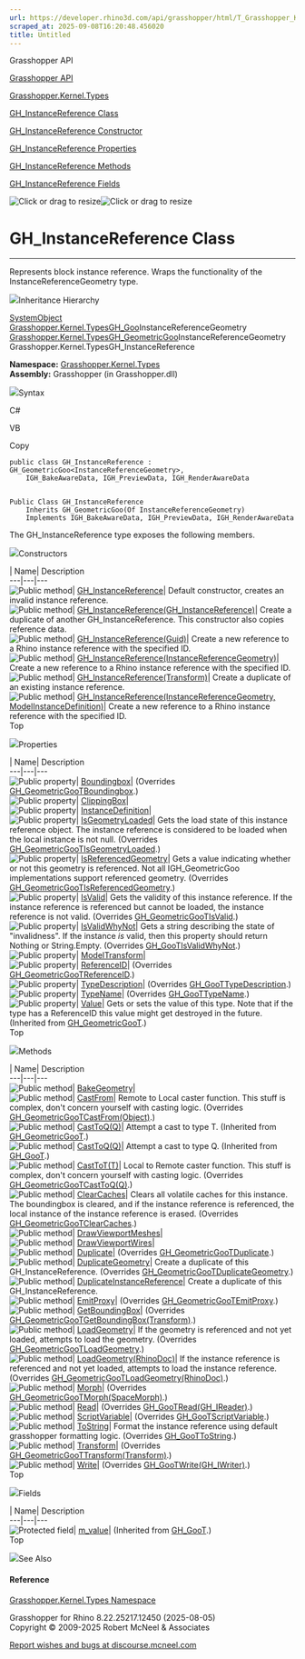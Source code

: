 ```yaml
---
url: https://developer.rhino3d.com/api/grasshopper/html/T_Grasshopper_Kernel_Types_GH_InstanceReference.htm
scraped_at: 2025-09-08T16:20:48.456020
title: Untitled
---
```


Grasshopper API

[Grasshopper API](../html/723c01da-9986-4db2-8f53-6f3a7494df75.htm
"Grasshopper API")

[Grasshopper.Kernel.Types](../html/N_Grasshopper_Kernel_Types.htm
"Grasshopper.Kernel.Types")

[GH_InstanceReference
Class](../html/T_Grasshopper_Kernel_Types_GH_InstanceReference.htm
"GH_InstanceReference Class")

[GH_InstanceReference Constructor
](../html/Overload_Grasshopper_Kernel_Types_GH_InstanceReference__ctor.htm
"GH_InstanceReference Constructor ")

[GH_InstanceReference
Properties](../html/Properties_T_Grasshopper_Kernel_Types_GH_InstanceReference.htm
"GH_InstanceReference Properties")

[GH_InstanceReference
Methods](../html/Methods_T_Grasshopper_Kernel_Types_GH_InstanceReference.htm
"GH_InstanceReference Methods")

[GH_InstanceReference
Fields](../html/Fields_T_Grasshopper_Kernel_Types_GH_InstanceReference.htm
"GH_InstanceReference Fields")

![Click or drag to resize](../icons/TocOpen.gif)![Click or drag to
resize](../icons/TocClose.gif)

# GH_InstanceReference Class  
  
---  
  
Represents block instance reference. Wraps the functionality of the
InstanceReferenceGeometry type.

![](../icons/SectionExpanded.png)Inheritance Hierarchy

[SystemObject](https://docs.microsoft.com/dotnet/api/system.object)  
[Grasshopper.Kernel.TypesGH_Goo](T_Grasshopper_Kernel_Types_GH_Goo_1.htm)InstanceReferenceGeometry  
[Grasshopper.Kernel.TypesGH_GeometricGoo](T_Grasshopper_Kernel_Types_GH_GeometricGoo_1.htm)InstanceReferenceGeometry  
Grasshopper.Kernel.TypesGH_InstanceReference  

**Namespace:** [Grasshopper.Kernel.Types](N_Grasshopper_Kernel_Types.htm)  
**Assembly:** Grasshopper (in Grasshopper.dll)

![](../icons/SectionExpanded.png)Syntax

C#

VB

Copy

    
    
    public class GH_InstanceReference : GH_GeometricGoo<InstanceReferenceGeometry>, 
    	IGH_BakeAwareData, IGH_PreviewData, IGH_RenderAwareData
    
    
    Public Class GH_InstanceReference
    	Inherits GH_GeometricGoo(Of InstanceReferenceGeometry)
    	Implements IGH_BakeAwareData, IGH_PreviewData, IGH_RenderAwareData

The GH_InstanceReference type exposes the following members.

![](../icons/SectionExpanded.png)Constructors

| Name| Description  
---|---|---  
![Public method](../icons/pubmethod.gif)|
[GH_InstanceReference](M_Grasshopper_Kernel_Types_GH_InstanceReference__ctor.htm)|
Default constructor, creates an invalid instance reference.  
![Public method](../icons/pubmethod.gif)|
[GH_InstanceReference(GH_InstanceReference)](M_Grasshopper_Kernel_Types_GH_InstanceReference__ctor_1.htm)|
Create a duplicate of another GH_InstanceReference. This constructor also
copies reference data.  
![Public method](../icons/pubmethod.gif)|
[GH_InstanceReference(Guid)](M_Grasshopper_Kernel_Types_GH_InstanceReference__ctor_5.htm)|
Create a new reference to a Rhino instance reference with the specified ID.  
![Public method](../icons/pubmethod.gif)|
[GH_InstanceReference(InstanceReferenceGeometry)](M_Grasshopper_Kernel_Types_GH_InstanceReference__ctor_2.htm)|
Create a new reference to a Rhino instance reference with the specified ID.  
![Public method](../icons/pubmethod.gif)|
[GH_InstanceReference(Transform)](M_Grasshopper_Kernel_Types_GH_InstanceReference__ctor_4.htm)|
Create a duplicate of an existing instance reference.  
![Public method](../icons/pubmethod.gif)|
[GH_InstanceReference(InstanceReferenceGeometry,
ModelInstanceDefinition)](M_Grasshopper_Kernel_Types_GH_InstanceReference__ctor_3.htm)|
Create a new reference to a Rhino instance reference with the specified ID.  
Top

![](../icons/SectionExpanded.png)Properties

| Name| Description  
---|---|---  
![Public property](../icons/pubproperty.gif)|
[Boundingbox](P_Grasshopper_Kernel_Types_GH_InstanceReference_Boundingbox.htm)|
(Overrides
[GH_GeometricGooTBoundingbox](P_Grasshopper_Kernel_Types_GH_GeometricGoo_1_Boundingbox.htm).)  
![Public property](../icons/pubproperty.gif)|
[ClippingBox](P_Grasshopper_Kernel_Types_GH_InstanceReference_ClippingBox.htm)|  
![Public property](../icons/pubproperty.gif)|
[InstanceDefinition](P_Grasshopper_Kernel_Types_GH_InstanceReference_InstanceDefinition.htm)|  
![Public property](../icons/pubproperty.gif)|
[IsGeometryLoaded](P_Grasshopper_Kernel_Types_GH_InstanceReference_IsGeometryLoaded.htm)|
Gets the load state of this instance reference object. The instance reference
is considered to be loaded when the local instance is not null.  (Overrides
[GH_GeometricGooTIsGeometryLoaded](P_Grasshopper_Kernel_Types_GH_GeometricGoo_1_IsGeometryLoaded.htm).)  
![Public property](../icons/pubproperty.gif)|
[IsReferencedGeometry](P_Grasshopper_Kernel_Types_GH_InstanceReference_IsReferencedGeometry.htm)|
Gets a value indicating whether or not this geometry is referenced. Not all
IGH_GeometricGoo implementations support referenced geometry.  (Overrides
[GH_GeometricGooTIsReferencedGeometry](P_Grasshopper_Kernel_Types_GH_GeometricGoo_1_IsReferencedGeometry.htm).)  
![Public property](../icons/pubproperty.gif)|
[IsValid](P_Grasshopper_Kernel_Types_GH_InstanceReference_IsValid.htm)|  Gets
the validity of this instance reference. If the instance reference is
referenced but cannot be loaded, the instance reference is not valid.
(Overrides
[GH_GeometricGooTIsValid](P_Grasshopper_Kernel_Types_GH_GeometricGoo_1_IsValid.htm).)  
![Public property](../icons/pubproperty.gif)|
[IsValidWhyNot](P_Grasshopper_Kernel_Types_GH_InstanceReference_IsValidWhyNot.htm)|
Gets a string describing the state of "invalidness". If the instance _is_
valid, then this property should return Nothing or String.Empty.  (Overrides
[GH_GooTIsValidWhyNot](P_Grasshopper_Kernel_Types_GH_Goo_1_IsValidWhyNot.htm).)  
![Public property](../icons/pubproperty.gif)|
[ModelTransform](P_Grasshopper_Kernel_Types_GH_InstanceReference_ModelTransform.htm)|  
![Public property](../icons/pubproperty.gif)|
[ReferenceID](P_Grasshopper_Kernel_Types_GH_InstanceReference_ReferenceID.htm)|
(Overrides
[GH_GeometricGooTReferenceID](P_Grasshopper_Kernel_Types_GH_GeometricGoo_1_ReferenceID.htm).)  
![Public property](../icons/pubproperty.gif)|
[TypeDescription](P_Grasshopper_Kernel_Types_GH_InstanceReference_TypeDescription.htm)|
(Overrides
[GH_GooTTypeDescription](P_Grasshopper_Kernel_Types_GH_Goo_1_TypeDescription.htm).)  
![Public property](../icons/pubproperty.gif)|
[TypeName](P_Grasshopper_Kernel_Types_GH_InstanceReference_TypeName.htm)|
(Overrides
[GH_GooTTypeName](P_Grasshopper_Kernel_Types_GH_Goo_1_TypeName.htm).)  
![Public property](../icons/pubproperty.gif)|
[Value](P_Grasshopper_Kernel_Types_GH_GeometricGoo_1_Value.htm)|  Gets or sets
the value of this type. Note that if the type has a ReferenceID this value
might get destroyed in the future.  (Inherited from
[GH_GeometricGooT](T_Grasshopper_Kernel_Types_GH_GeometricGoo_1.htm).)  
Top

![](../icons/SectionExpanded.png)Methods

| Name| Description  
---|---|---  
![Public method](../icons/pubmethod.gif)|
[BakeGeometry](M_Grasshopper_Kernel_Types_GH_InstanceReference_BakeGeometry.htm)|  
![Public method](../icons/pubmethod.gif)|
[CastFrom](M_Grasshopper_Kernel_Types_GH_InstanceReference_CastFrom.htm)|
Remote to Local caster function. This stuff is complex, don't concern yourself
with casting logic.  (Overrides
[GH_GeometricGooTCastFrom(Object)](M_Grasshopper_Kernel_Types_GH_GeometricGoo_1_CastFrom.htm).)  
![Public method](../icons/pubmethod.gif)|
[CastToQ(Q)](M_Grasshopper_Kernel_Types_GH_GeometricGoo_1_CastTo__1.htm)|
Attempt a cast to type T.  (Inherited from
[GH_GeometricGooT](T_Grasshopper_Kernel_Types_GH_GeometricGoo_1.htm).)  
![Public method](../icons/pubmethod.gif)|
[CastToQ(Q)](M_Grasshopper_Kernel_Types_GH_Goo_1_CastTo__1.htm)|  Attempt a
cast to type Q.  (Inherited from
[GH_GooT](T_Grasshopper_Kernel_Types_GH_Goo_1.htm).)  
![Public method](../icons/pubmethod.gif)|
[CastToT(T)](M_Grasshopper_Kernel_Types_GH_InstanceReference_CastTo__1.htm)|
Local to Remote caster function. This stuff is complex, don't concern yourself
with casting logic.  (Overrides
[GH_GeometricGooTCastToQ(Q)](M_Grasshopper_Kernel_Types_GH_GeometricGoo_1_CastTo__1.htm).)  
![Public method](../icons/pubmethod.gif)|
[ClearCaches](M_Grasshopper_Kernel_Types_GH_InstanceReference_ClearCaches.htm)|
Clears all volatile caches for this instance. The boundingbox is cleared, and
if the instance reference is referenced, the local instance of the instance
reference is erased.  (Overrides
[GH_GeometricGooTClearCaches](M_Grasshopper_Kernel_Types_GH_GeometricGoo_1_ClearCaches.htm).)  
![Public method](../icons/pubmethod.gif)|
[DrawViewportMeshes](M_Grasshopper_Kernel_Types_GH_InstanceReference_DrawViewportMeshes.htm)|  
![Public method](../icons/pubmethod.gif)|
[DrawViewportWires](M_Grasshopper_Kernel_Types_GH_InstanceReference_DrawViewportWires.htm)|  
![Public method](../icons/pubmethod.gif)|
[Duplicate](M_Grasshopper_Kernel_Types_GH_InstanceReference_Duplicate.htm)|
(Overrides
[GH_GeometricGooTDuplicate](M_Grasshopper_Kernel_Types_GH_GeometricGoo_1_Duplicate.htm).)  
![Public method](../icons/pubmethod.gif)|
[DuplicateGeometry](M_Grasshopper_Kernel_Types_GH_InstanceReference_DuplicateGeometry.htm)|
Create a duplicate of this GH_InstanceReference.  (Overrides
[GH_GeometricGooTDuplicateGeometry](M_Grasshopper_Kernel_Types_GH_GeometricGoo_1_DuplicateGeometry.htm).)  
![Public method](../icons/pubmethod.gif)|
[DuplicateInstanceReference](M_Grasshopper_Kernel_Types_GH_InstanceReference_DuplicateInstanceReference.htm)|
Create a duplicate of this GH_InstanceReference.  
![Public method](../icons/pubmethod.gif)|
[EmitProxy](M_Grasshopper_Kernel_Types_GH_InstanceReference_EmitProxy.htm)|
(Overrides
[GH_GeometricGooTEmitProxy](M_Grasshopper_Kernel_Types_GH_GeometricGoo_1_EmitProxy.htm).)  
![Public method](../icons/pubmethod.gif)|
[GetBoundingBox](M_Grasshopper_Kernel_Types_GH_InstanceReference_GetBoundingBox.htm)|
(Overrides
[GH_GeometricGooTGetBoundingBox(Transform)](M_Grasshopper_Kernel_Types_GH_GeometricGoo_1_GetBoundingBox.htm).)  
![Public method](../icons/pubmethod.gif)|
[LoadGeometry](M_Grasshopper_Kernel_Types_GH_InstanceReference_LoadGeometry.htm)|
If the geometry is referenced and not yet loaded, attempts to load the
geometry.  (Overrides
[GH_GeometricGooTLoadGeometry](M_Grasshopper_Kernel_Types_GH_GeometricGoo_1_LoadGeometry.htm).)  
![Public method](../icons/pubmethod.gif)|
[LoadGeometry(RhinoDoc)](M_Grasshopper_Kernel_Types_GH_InstanceReference_LoadGeometry_1.htm)|
If the instance reference is referenced and not yet loaded, attempts to load
the instance reference.  (Overrides
[GH_GeometricGooTLoadGeometry(RhinoDoc)](M_Grasshopper_Kernel_Types_GH_GeometricGoo_1_LoadGeometry_1.htm).)  
![Public method](../icons/pubmethod.gif)|
[Morph](M_Grasshopper_Kernel_Types_GH_InstanceReference_Morph.htm)|
(Overrides
[GH_GeometricGooTMorph(SpaceMorph)](M_Grasshopper_Kernel_Types_GH_GeometricGoo_1_Morph.htm).)  
![Public method](../icons/pubmethod.gif)|
[Read](M_Grasshopper_Kernel_Types_GH_InstanceReference_Read.htm)|  (Overrides
[GH_GooTRead(GH_IReader)](M_Grasshopper_Kernel_Types_GH_Goo_1_Read.htm).)  
![Public method](../icons/pubmethod.gif)|
[ScriptVariable](M_Grasshopper_Kernel_Types_GH_InstanceReference_ScriptVariable.htm)|
(Overrides
[GH_GooTScriptVariable](M_Grasshopper_Kernel_Types_GH_Goo_1_ScriptVariable.htm).)  
![Public method](../icons/pubmethod.gif)|
[ToString](M_Grasshopper_Kernel_Types_GH_InstanceReference_ToString.htm)|
Format the instance reference using default grasshopper formatting logic.
(Overrides
[GH_GooTToString](M_Grasshopper_Kernel_Types_GH_Goo_1_ToString.htm).)  
![Public method](../icons/pubmethod.gif)|
[Transform](M_Grasshopper_Kernel_Types_GH_InstanceReference_Transform.htm)|
(Overrides
[GH_GeometricGooTTransform(Transform)](M_Grasshopper_Kernel_Types_GH_GeometricGoo_1_Transform.htm).)  
![Public method](../icons/pubmethod.gif)|
[Write](M_Grasshopper_Kernel_Types_GH_InstanceReference_Write.htm)|
(Overrides
[GH_GooTWrite(GH_IWriter)](M_Grasshopper_Kernel_Types_GH_Goo_1_Write.htm).)  
Top

![](../icons/SectionExpanded.png)Fields

| Name| Description  
---|---|---  
![Protected field](../icons/protfield.gif)|
[m_value](F_Grasshopper_Kernel_Types_GH_Goo_1_m_value.htm)|  (Inherited from
[GH_GooT](T_Grasshopper_Kernel_Types_GH_Goo_1.htm).)  
Top

![](../icons/SectionExpanded.png)See Also

#### Reference

[Grasshopper.Kernel.Types Namespace](N_Grasshopper_Kernel_Types.htm)

Grasshopper for Rhino 8.22.25217.12450 (2025-08-05)  
Copyright © 2009-2025 Robert McNeel & Associates

[Report wishes and bugs at
discourse.mcneel.com](https://discourse.mcneel.com/c/grasshopper)

